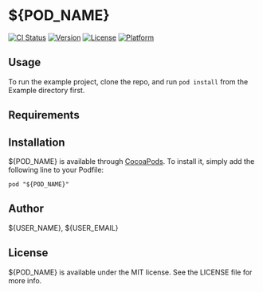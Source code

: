 # ${POD_NAME}

[![CI Status](http://img.shields.io/travis/${USER_NAME}/${REPO_NAME}.svg?style=flat)](https://travis-ci.org/${USER_NAME}/${REPO_NAME})
[![Version](https://img.shields.io/cocoapods/v/${POD_NAME}.svg?style=flat)](http://cocoadocs.org/docsets/${POD_NAME})
[![License](https://img.shields.io/cocoapods/l/${POD_NAME}.svg?style=flat)](http://cocoadocs.org/docsets/${POD_NAME})
[![Platform](https://img.shields.io/cocoapods/p/${POD_NAME}.svg?style=flat)](http://cocoadocs.org/docsets/${POD_NAME})

## Usage

To run the example project, clone the repo, and run `pod install` from the Example directory first.

## Requirements

## Installation

${POD_NAME} is available through [CocoaPods](http://cocoapods.org). To install
it, simply add the following line to your Podfile:

    pod "${POD_NAME}"

## Author

${USER_NAME}, ${USER_EMAIL}

## License

${POD_NAME} is available under the MIT license. See the LICENSE file for more info.

